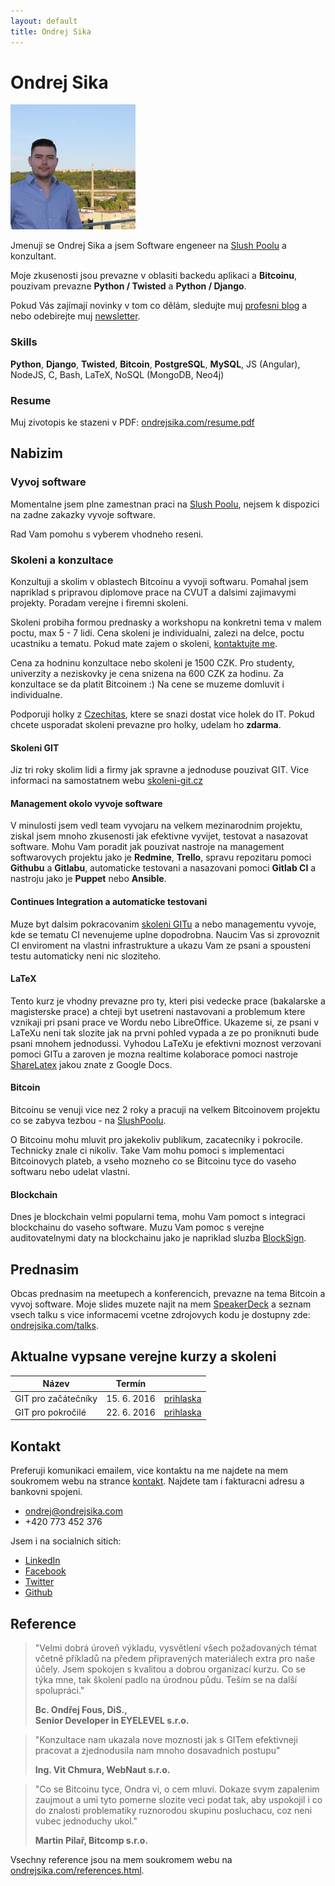 ```yaml
---
layout: default
title: Ondrej Sika
---
```


# Ondrej Sika

<img src="/static/ondrejsika1_200px.jpg">

Jmenuji se Ondrej Sika a jsem Software engeneer na [Slush Poolu](https://slushpool.com) a konzultant.

Moje zkusenosti jsou prevazne v oblasiti backedu aplikaci a __Bitcoinu__, pouzivam prevazne __Python / Twisted__ a __Python / Django__.

Pokud Vás zajímají novinky v tom co dělám, sledujte muj [profesni blog](/blog) a nebo odebirejte muj [newsletter](http://go.oxs.cz/skoleni-git-newsletter).

### Skills

__Python__, __Django__, __Twisted__, __Bitcoin__, __PostgreSQL__, __MySQL__, JS (Angular), NodeJS, C, Bash, LaTeX, NoSQL (MongoDB, Neo4j)

### Resume

Muj zivotopis ke stazeni v PDF: [ondrejsika.com/resume.pdf](https://ondrejsika.com/resume.pdf)


## Nabizim

### Vyvoj software

Momentalne jsem plne zamestnan praci na [Slush Poolu](https://slushpool.com), nejsem k dispozici na zadne zakazky vyvoje software.

Rad Vam pomohu s vyberem vhodneho reseni.


### Skoleni a konzultace

Konzultuji a skolim v oblastech Bitcoinu a vyvoji softwaru. Pomahal jsem napriklad s pripravou diplomove prace na CVUT a dalsimi zajimavymi projekty. Poradam verejne i firemni skoleni.

Skoleni probiha formou prednasky a workshopu na konkretni tema v malem poctu, max 5 - 7 lidi. Cena skoleni je individualni, zalezi na delce, poctu ucastniku a tematu. Pokud mate zajem o skoleni, [kontaktujte me](#kontakt).

Cena za hodninu konzultace nebo skoleni je 1500 CZK. Pro studenty, univerzity a neziskovky je cena snizena na 600 CZK za hodinu. Za konzultace se da platit Bitcoinem :) Na cene se muzeme domluvit i individualne.

Podporuji holky z [Czechitas](http://czechitas.cz), ktere se snazi dostat vice holek do IT. Pokud chcete usporadat skoleni prevazne pro holky, udelam ho __zdarma__.


#### Skoleni GIT

Jiz tri roky skolim lidi a firmy jak spravne a jednoduse pouzivat GIT. Vice informaci na samostatnem webu [skoleni-git.cz](https://skoleni-git.cz)


#### Management okolo vyvoje software

V minulosti jsem vedl team vyvojaru na velkem mezinarodnim projektu, ziskal jsem mnoho zkusenosti jak efektivne vyvijet, testovat a nasazovat software. Mohu Vam poradit jak pouzivat nastroje na management softwarovych projektu jako je __Redmine__, __Trello__, spravu repozitaru pomoci __Githubu__ a __Gitlabu__, automaticke testovani a nasazovani pomoci __Gitlab CI__ a nastroju jako je __Puppet__ nebo __Ansible__.


#### Continues Integration a automaticke testovani

Muze byt dalsim pokracovanim [skoleni GITu](https://skoleni-git.cz) a nebo managementu vyvoje, kde se tematu CI nevenujeme uplne dopodrobna. Naucim Vas si zprovoznit CI enviroment na vlastni infrastrukture a ukazu Vam ze psani a spousteni testu automaticky neni nic sloziteho.

#### LaTeX

Tento kurz je vhodny prevazne pro ty, kteri pisi vedecke prace (bakalarske a magisterske prace) a chteji byt usetreni nastavovani a problemum ktere vznikaji pri psani prace ve Wordu nebo LibreOffice. Ukazeme si, ze psani v LaTeXu neni tak slozite jak na prvni pohled vypada a ze po proniknuti bude psani mnohem jednodussi. Vyhodou LaTeXu je efektivni moznost verzovani pomoci GITu a zaroven je mozna realtime kolaborace pomoci nastroje [ShareLatex](https://sharelatex.com) jakou znate z Google Docs.

#### Bitcoin

Bitcoinu se venuji vice nez 2 roky a pracuji na velkem Bitcoinovem projektu co se zabyva tezbou - na [SlushPoolu](https://slushpool.com).

O Bitcoinu mohu mluvit pro jakekoliv publikum, zacatecniky i pokrocile. Technicky znale ci nikoliv. Take Vam mohu pomoci s implementaci Bitcoinovych plateb, a vseho mozneho co se Bitcoinu tyce do vaseho softwaru nebo udelat vlastni.

#### Blockchain

Dnes je blockchain velmi popularni tema, mohu Vam pomoct s integraci blockchainu do vaseho software. Muzu Vam pomoc s verejne auditovatelnymi daty na blockchainu jako je napriklad sluzba [BlockSign](https://blocksign.com).


## Prednasim

Obcas prednasim na meetupech a konferencich, prevazne na tema Bitcoin a vyvoj software. Moje slides muzete najit na mem [SpeakerDeck](https://speakerdeck.com/ondrejsika) a seznam vsech talku s vice informacemi vcetne zdrojovych kodu je dostupny zde: [ondrejsika.com/talks](https://ondrejsika.com/talks).

## Aktualne vypsane verejne kurzy a skoleni

| Název | Termín | |
| --- | --- | --- |
| GIT pro začátečníky | 15. 6. 2016 | [prihlaska](http://goo.gl/forms/61WiMCpVMO3Sm8a83) |
| GIT pro pokročilé | 22. 6. 2016 | [prihlaska](http://goo.gl/forms/t2RgOGsc1ewxIi3J3) |


## Kontakt

Preferuji komunikaci emailem, vice kontaktu na me najdete na mem soukromem webu na strance [kontakt](https://ondrejsika.com/contact.html). Najdete tam i fakturacni adresu a bankovni spojeni.

- <ondrej@ondrejsika.com>
- +420 773 452 376

Jsem i na socialnich sitich:

- [LinkedIn](https://www.linkedin.com/in/ondrejsika)
- [Facebook](https://facebook.com/sikaondrej2)
- [Twitter](https://twitter.com/ondrejsika)
- [Github](https://github.com/ondrejsika)

## Reference

> "Velmi dobrá úroveň výkladu, vysvětlení všech požadovaných témat včetně příkladů na předem připravených materiálech extra pro naše účely. Jsem spokojen s kvalitou a dobrou organizací  kurzu. Co se týka mne, tak školení padlo na úrodnou půdu. Teším se na další spolupráci."
>
> __Bc. Ondřej Fous, DiS.,<br> Senior Developer in EYELEVEL s.r.o.__

> "Konzultace nam ukazala nove moznosti jak s GITem efektivneji pracovat a zjednodusila nam mnoho dosavadnich postupu"
>
> __Ing. Vit Chmura, WebNaut s.r.o.__

> "Co se Bitcoinu tyce, Ondra vi, o cem mluvi. Dokaze svym zapalenim zaujmout a umi tyto pomerne slozite veci podat tak, aby uspokojil i co do znalosti problematiky ruznorodou skupinu posluchacu, coz neni vubec jednoduchy ukol."
>
> __Martin Pilař, Bitcomp s.r.o.__

Vsechny reference jsou na mem soukromem webu na [ondrejsika.com/references.html](https://ondrejsika.com/references.html).
